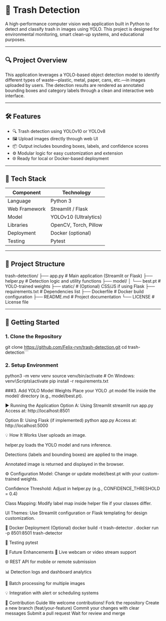 # 🚮 Trash Detection

A high-performance computer vision web application built in Python to detect and classify trash in images using YOLO. This project is designed for environmental monitoring, smart clean-up systems, and educational purposes.

---

## 🔍 Project Overview

This application leverages a YOLO-based object detection model to identify different types of waste—plastic, metal, paper, cans, etc.—in images uploaded by users. The detection results are rendered as annotated bounding boxes and category labels through a clean and interactive web interface.

---

## 🛠️ Features

- 🔍 Trash detection using YOLOv10 or YOLOv8  
- 🖼️ Upload images directly through web UI  
- 📦 Output includes bounding boxes, labels, and confidence scores  
- ⚙️ Modular logic for easy customization and extension  
- 🌐 Ready for local or Docker-based deployment  

---

## 🧰 Tech Stack

| Component      | Technology            |
|----------------|------------------------|
| Language       | Python 3              |
| Web Framework  | Streamlit / Flask     |
| Model          | YOLOv10 (Ultralytics) |
| Libraries      | OpenCV, Torch, Pillow |
| Deployment     | Docker (optional)     |
| Testing        | Pytest                |

---

## 📂 Project Structure
trash-detection/
├── app.py # Main application (Streamlit or Flask)
├── helper.py # Detection logic and utility functions
├── model/
│ └── best.pt # YOLO-trained weights
├── static/ # (Optional) CSS/JS if using Flask
├── requirements.txt # Dependencies list
├── Dockerfile # Docker build configuration
├── README.md # Project documentation
└── LICENSE # License file


---

## 🚀 Getting Started

### 1. Clone the Repository
git clone https://github.com/Felix-ryn/trash-detection.git
cd trash-detection```

### 2. Setup Environment
python3 -m venv venv
source venv/bin/activate      # On Windows: venv\Scripts\activate
pip install -r requirements.txt

###3. Add YOLO Model Weights
Place your YOLO .pt model file inside the model/ directory (e.g., model/best.pt).

▶️ Running the Application
Option A: Using Streamlit
streamlit run app.py
Access at: http://localhost:8501

Option B: Using Flask (if implemented)
python app.py
Access at: http://localhost:5000


💡 How It Works
User uploads an image.

helper.py loads the YOLO model and runs inference.

Detections (labels and bounding boxes) are applied to the image.

Annotated image is returned and displayed in the browser.

⚙️ Configuration
Model: Change or update model/best.pt with your custom-trained weights.

Confidence Threshold: Adjust in helper.py (e.g., CONFIDENCE_THRESHOLD = 0.4)

Class Mapping: Modify label map inside helper file if your classes differ.

UI Themes: Use Streamlit configuration or Flask templating for design customization.

🐳 Docker Deployment (Optional)
docker build -t trash-detector .
docker run -p 8501:8501 trash-detector

🧪 Testing
pytest

🔭 Future Enhancements
🎥 Live webcam or video stream support

🌐 REST API for mobile or remote submission

📊 Detection logs and dashboard analytics

📁 Batch processing for multiple images

💡 Integration with alert or scheduling systems

🤝 Contribution Guide
We welcome contributions!
Fork the repository
Create a new branch (feat/your-feature)
Commit your changes with clear messages
Submit a pull request
Wait for review and merge
